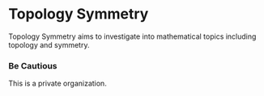 # Topology Symmetry

Topology Symmetry aims to investigate into mathematical topics including topology and symmetry.

### Be Cautious

This is a private organization.